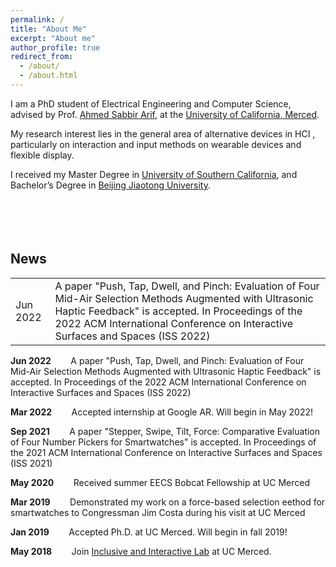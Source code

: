 ```yaml
---
permalink: /
title: "About Me"
excerpt: "About me"
author_profile: true
redirect_from: 
  - /about/
  - /about.html
---
```


I am a PhD student of Electrical Engineering and Computer Science, advised by Prof. [Ahmed Sabbir Arif](http://www.asarif.com/), at the [University of California, Merced](https://www.ucmerced.edu/).


My research interest lies in the general area of alternative devices in HCI , particularly on interaction and input methods on wearable devices and flexible display.

I received my Master Degree in [University of Southern California](https://www.usc.edu/), and Bachelor’s Degree in [Beijing Jiaotong University](http://en.njtu.edu.cn/).
<br/><br/><br/><br/><br/>

News
------
<table>
  <tbody>
    <tr>
      <td>Jun 2022</td><td>A paper "Push, Tap, Dwell, and Pinch: Evaluation of Four Mid-Air Selection Methods Augmented with Ultrasonic Haptic Feedback" is accepted. In Proceedings of the 2022 ACM International Conference on Interactive Surfaces and Spaces (ISS 2022)</td>
    </tr>
  </tbody>
</table>
<p><b>Jun 2022</b>&nbsp;&nbsp;&nbsp;&nbsp;&nbsp;&nbsp;&nbsp;&nbsp;A paper "Push, Tap, Dwell, and Pinch: Evaluation of Four Mid-Air Selection Methods Augmented with Ultrasonic Haptic Feedback" is accepted. In Proceedings of the 2022 ACM International Conference on Interactive Surfaces and Spaces (ISS 2022)</p>
<p><b>Mar 2022</b>&nbsp;&nbsp;&nbsp;&nbsp;&nbsp;&nbsp;&nbsp;&nbsp;Accepted internship at Google AR. Will begin in May 2022!</p>
<p><b>Sep 2021</b>&nbsp;&nbsp;&nbsp;&nbsp;&nbsp;&nbsp;&nbsp;&nbsp;A paper "Stepper, Swipe, Tilt, Force: Comparative Evaluation of Four Number Pickers for Smartwatches" is accepted. In Proceedings of the 2021 ACM International Conference on Interactive Surfaces and Spaces (ISS 2021)</p>
<p><b>May 2020</b>&nbsp;&nbsp;&nbsp;&nbsp;&nbsp;&nbsp;&nbsp;&nbsp;Received summer EECS Bobcat Fellowship at UC Merced</p>
<p><b>Mar 2019</b>&nbsp;&nbsp;&nbsp;&nbsp;&nbsp;&nbsp;&nbsp;&nbsp;Demonstrated my work on a force-based selection eethod for smartwatches to Congressman Jim Costa during his visit at UC Merced</p>
<p><b>Jan 2019</b>&nbsp;&nbsp;&nbsp;&nbsp;&nbsp;&nbsp;&nbsp;&nbsp;Accepted Ph.D. at UC Merced. Will begin in fall 2019!
<p><b>May 2018</b>&nbsp;&nbsp;&nbsp;&nbsp;&nbsp;&nbsp;&nbsp;&nbsp;Join <a href="http://www.asarif.com/index.html">Inclusive and Interactive Lab</a> at UC Merced.</p>

  
